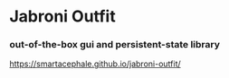 # Jabroni Outfit
### out-of-the-box gui and persistent-state library

https://smartacephale.github.io/jabroni-outfit/
